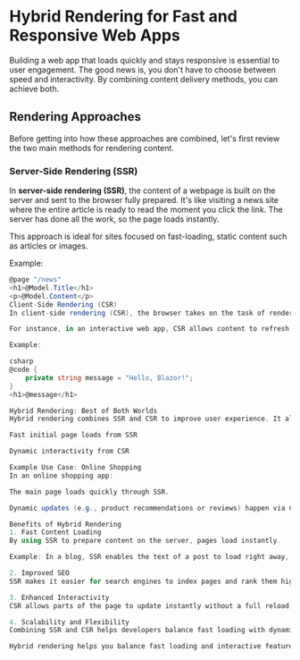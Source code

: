 # Hybrid Rendering for Fast and Responsive Web Apps

Building a web app that loads quickly and stays responsive is essential to user engagement. The good news is, you don't have to choose between speed and interactivity. By combining content delivery methods, you can achieve both.

## Rendering Approaches

Before getting into how these approaches are combined, let's first review the two main methods for rendering content.

### Server-Side Rendering (SSR)
In **server-side rendering (SSR)**, the content of a webpage is built on the server and sent to the browser fully prepared. It's like visiting a news site where the entire article is ready to read the moment you click the link. The server has done all the work, so the page loads instantly.

This approach is ideal for sites focused on fast-loading, static content such as articles or images.

Example:
```csharp
@page "/news"
<h1>@Model.Title</h1>
<p>@Model.Content</p>
Client-Side Rendering (CSR)
In client-side rendering (CSR), the browser takes on the task of rendering content. For example, with Blazor WebAssembly, the app runs directly in the browser using C#. This makes it ideal for applications that need frequent updates and high interactivity.

For instance, in an interactive web app, CSR allows content to refresh instantly as users navigate or interact without needing to reload the entire page.

Example:

csharp
@code {
    private string message = "Hello, Blazor!";
}
<h1>@message</h1>

Hybrid Rendering: Best of Both Worlds
Hybrid rendering combines SSR and CSR to improve user experience. It allows part of the webpage to be rendered on the server (SSR) and part on the client (CSR), offering:

Fast initial page loads from SSR

Dynamic interactivity from CSR

Example Use Case: Online Shopping
In an online shopping app:

The main page loads quickly through SSR.

Dynamic updates (e.g., product recommendations or reviews) happen via CSR in real-time, making the experience both fast and interactive.

Benefits of Hybrid Rendering
1. Fast Content Loading
By using SSR to prepare content on the server, pages load instantly.

Example: In a blog, SSR enables the text of a post to load right away, letting readers start immediately without delay.

2. Improved SEO
SSR makes it easier for search engines to index pages and rank them higher.

3. Enhanced Interactivity
CSR allows parts of the page to update instantly without a full reload, providing a smooth and responsive user experience.

4. Scalability and Flexibility
Combining SSR and CSR helps developers balance fast loading with dynamic features that adapt to user needs.

Hybrid rendering helps you balance fast loading and interactive features. By combining SSR and CSR, you can build web apps that are both quick and dynamic, giving users the best experience.